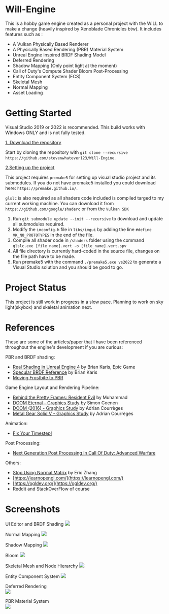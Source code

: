 # Will-Engine

This is a hobby game engine created as a personal project with the WILL to make a change (heavily inspired by Xenoblade Chronicles btw). It includes features such as :
- A Vulkan Physically Based Renderer
- A Physically Based Rendering (PBR) Material System
- Unreal Engine inspired BRDF Shading Model
- Deferred Rendering
- Shadow Mapping (Only point light at the moment)
- Call of Duty's Compute Shader Bloom Post-Processing
- Entity Component System (ECS)
- Skeletal Mesh
- Normal Mapping
- Asset Loading

# Getting Started
Visual Studio 2019 or 2022 is recommended. This build works with Windows ONLY and is not fully tested.

<ins>1. Download the repository</ins>

Start by cloning the repository with `git clone --recursive https://github.com/stevenwhatever123/Will-Engine`.

<ins>2.Setting up the project</ins>

This project requires `premake5` for setting up visual studio project and its submodules. If you do not have premake5 installed you could download here: `https://premake.github.io/`.

`glslc` is also required as all shaders code included is compiled targed to my current working machine. You can download it from `https://github.com/google/shaderc` or from the `Vulkan SDK`

1. Run `git submodule update --init --recursive` to download and update all submodules required.
2. Modify the `imconfig.h` file in `libs/imgui` by adding the line `#define VK_NO_PROTOTYPES` in the end of the file.
3. Compile all shader code in `/shaders` folder using the command `glslc.exe [file_name].vert -o [file_name].vert.spv`
4. All file directory is currently hard-coded in the source file, changes on the file path have to be made.
5. Run premake5 with the command `./premake5.exe vs2022` to generate a Visual Studio solution and you should be good to go.

# Project Status

This project is still work in progress in a slow pace. Planning to work on sky light(skybox) and skeletal animation next.

# References

These are some of the articles/paper that I have been referenced throughout the engine's development if you are curious:  

PBR and BRDF shading:
- [Real Shading in Unreal Engine 4](https://blog.selfshadow.com/publications/s2013-shading-course/karis/s2013_pbs_epic_notes_v2.pdf) by Brian Karis, Epic Game
- [Specular BRDF Reference](http://graphicrants.blogspot.com/2013/08/specular-brdf-reference.html) by Brian Karis
- [Moving Frostbite to PBR](https://www.ea.com/frostbite/news/moving-frostbite-to-pb)

Game Engine Layout and Rendering Pipeline:
- [Behind the Pretty Frames: Resident Evil](https://mamoniem.com/behind-the-pretty-frames-resident-evil/) by Muhammad
- [DOOM Eternal - Graphics Study](https://simoncoenen.com/blog/programming/graphics/DoomEternalStudy.html) by Simon Coenen
- [DOOM (2016) - Graphics Study](https://www.adriancourreges.com/blog/2016/09/09/doom-2016-graphics-study/) by Adrian Courrèges
- [Metal Gear Solid V - Graphics Study](https://www.adriancourreges.com/blog/2017/12/15/mgs-v-graphics-study/) by Adrian Courrèges

Animation:
- [Fix Your Timestep!](https://gafferongames.com/post/fix_your_timestep/)

Post Processing:
- [Next Generation Post Processing In Call Of Duty: Advanced Warfare](http://www.iryoku.com/next-generation-post-processing-in-call-of-duty-advanced-warfare)

Others:
- [Stop Using Normal Matrix](https://lxjk.github.io/2017/10/01/Stop-Using-Normal-Matrix.html) by Eric Zhang
- [https://learnopengl.com/](https://learnopengl.com/)
- [https://ogldev.org/](https://ogldev.org/)
- Reddit and StackOverFlow of course


# Screenshots

UI Editor and BRDF Shading
![](./screenshots/ui_editor.PNG)

Normal Mapping
![](./screenshots/normal_mapping.gif)

Shadow Mapping
![](./screenshots/shadow_mapping.PNG)

Bloom
![](./screenshots/bloom.gif)

Skeletal Mesh and Node Hierarchy
![](./screenshots/Skeletal.PNG)

Entity Component System
![](./screenshots/ecs.gif)
  
Deferred Rendering  
![](./screenshots/GBuffers.PNG)
  
PBR Material System  
![](./screenshots/materials.PNG)